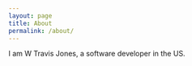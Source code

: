 ```yaml
---
layout: page
title: About
permalink: /about/
---
```


I am W Travis Jones, a software developer in the US.
